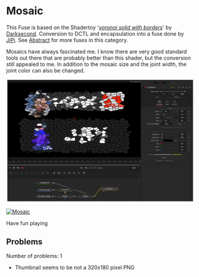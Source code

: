 # Mosaic

This Fuse is based on the Shadertoy '_[voronoi solid with borders](https://www.shadertoy.com/view/XtySRc)_' by [Darksecond](https://www.shadertoy.com/user/Darksecond). Conversion to DCTL and encapsulation into a fuse done by [JiPi](../../Site/Profiles/JiPi.md). See [Abstract](README.md) for more fuses in this category.

<!-- +++ DO NOT REMOVE THIS COMMENT +++ DO NOT ADD OR EDIT ANY TEXT BEFORE THIS LINE +++ IT WOULD BE A REALLY BAD IDEA +++ -->

Mosaics have always fascinated me. I know there are very good standard tools out there that are probably better than this shader, but the conversion still appealed to me.
In addition to the mosaic size and the joint width, the joint color can also be changed.

[![screenshot](Mosaic.png)](Mosaic.fuse)


[![Mosaic](https://user-images.githubusercontent.com/78935215/111024004-98879c00-83dc-11eb-9152-cd0ad2fd8a54.gif)](Mosaic.fuse)

Have fun playing

<!-- +++ DO NOT REMOVE THIS COMMENT +++ DO NOT EDIT ANY TEXT THAT COMES AFTER THIS LINE +++ TRUST ME: JUST DON'T DO IT +++ -->

## Problems

Number of problems: 1

- Thumbnail seems to be not a 320x180 pixel PNG



